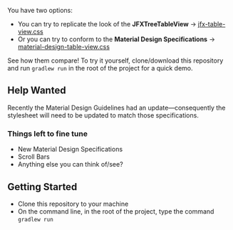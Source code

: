 
You have two options:
 * You can try to replicate the look of the **JFXTreeTableView** ->
[jfx-table-view.css](src/main/resources/tech/ugma/education/jfoenixtableview/jfx-table-view.css)
 * Or you can try to conform to the **Material Design Specifications** ->
[material-design-table-view.css](src/main/resources/tech/ugma/education/jfoenixtableview/material-design-table-view.css)

See how them compare! To try it yourself, clone/download this repository and run `gradlew run` in the root of the project
for a quick demo.


## Help Wanted
Recently the Material Design Guidelines had an update—consequently the stylesheet will need to be updated to match those
specifications.


### Things left to fine tune
 * New Material Design Specifications
 * Scroll Bars
 * Anything else you can think of/see?

 
 ## Getting Started
 * Clone this repository to your machine
 * On the command line, in the root of the project, type the command `gradlew run`
 
 
